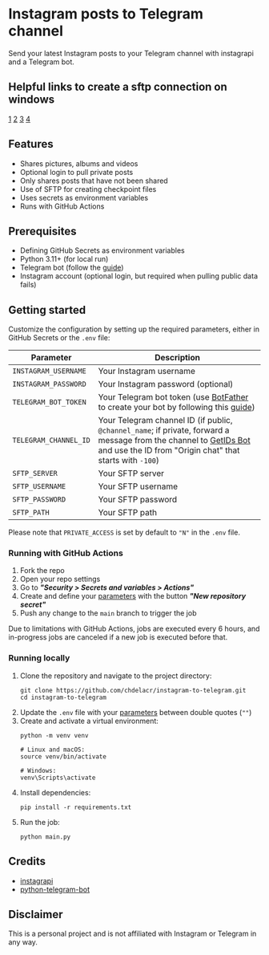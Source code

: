 # Instagram posts to Telegram channel
Send your latest Instagram posts to your Telegram channel with instagrapi and a Telegram bot.

## Helpful links to create a sftp connection on windows
[1](https://winitpro.ru/index.php/2016/03/31/sftp-ssh-ftp-na-windows-server-2012-r2/)
[2](https://www.jetbrains.com/help/pycharm/creating-a-remote-server-configuration.html)
[3](https://v2cloud.com/tutorials/how-to-set-up-an-sftp-server-in-windows)
[4](https://support.cloudways.com/en/articles/5119485-guide-to-connecting-to-your-application-using-ssh-sftp)

## Features
- Shares pictures, albums and videos
- Optional login to pull private posts
- Only shares posts that have not been shared
- Use of SFTP for creating checkpoint files
- Uses secrets as environment variables
- Runs with GitHub Actions

## Prerequisites
- Defining GitHub Secrets as environment variables
- Python 3.11+ (for local run)
- Telegram bot (follow the [guide](https://core.telegram.org/bots/features#creating-a-new-bot))
- Instagram account (optional login, but required when pulling public data fails)

## Getting started
Customize the configuration by setting up the required parameters, either in GitHub Secrets or the `.env` file:

| Parameter             | Description                                                                                                                                                                                            |
|-----------------------|--------------------------------------------------------------------------------------------------------------------------------------------------------------------------------------------------------|
| `INSTAGRAM_USERNAME`  | Your Instagram username                                                                                                                                                                                |
| `INSTAGRAM_PASSWORD`  | Your Instagram password (optional)                                                                                                                                                                     |
| `TELEGRAM_BOT_TOKEN`  | Your Telegram bot token (use [BotFather](http://t.me/botfather) to create your bot by following this [guide](https://core.telegram.org/bots/features#creating-a-new-bot))                              |
| `TELEGRAM_CHANNEL_ID` | Your Telegram channel ID (if public, `@channel_name`; if private, forward a message from the channel to [GetIDs Bot](http://t.me/getidsbot) and use the ID from "Origin chat" that starts with `-100`)|
| `SFTP_SERVER`         | Your SFTP server                                                                                                                                                                                       |
| `SFTP_USERNAME`       | Your SFTP username                                                                                                                                                                                     |
| `SFTP_PASSWORD`       | Your SFTP password                                                                                                                                                                                     |
| `SFTP_PATH`           | Your SFTP path                                                                                                                                                                                         |

Please note that `PRIVATE_ACCESS` is set by default to `"N"` in the `.env` file.

### Running with GitHub Actions
1. Fork the repo
2. Open your repo settings
3. Go to _**"Security > Secrets and variables > Actions"**_
4. Create and define your [parameters](https://github.com/chdelacr/instagram-to-telegram#getting-started) with the button _**"New repository secret"**_
5. Push any change to the `main` branch to trigger the job

Due to limitations with GitHub Actions, jobs are executed every 6 hours, and in-progress jobs are canceled if a new job is executed before that.

### Running locally
1. Clone the repository and navigate to the project directory:
    ```shell
    git clone https://github.com/chdelacr/instagram-to-telegram.git
    cd instagram-to-telegram
    ```
2. Update the `.env` file with your [parameters](https://github.com/chdelacr/instagram-to-telegram#getting-started) between double quotes (`""`)
2. Create and activate a virtual environment:
    ```shell
    python -m venv venv

    # Linux and macOS:
    source venv/bin/activate

    # Windows:
    venv\Scripts\activate
    ```
3. Install dependencies:
    ```shell
    pip install -r requirements.txt
    ```
4. Run the job:
    ```shell
    python main.py
    ```

## Credits
- [instagrapi](https://adw0rd.github.io/instagrapi/)
- [python-telegram-bot](https://python-telegram-bot.org/)

## Disclaimer
This is a personal project and is not affiliated with Instagram or Telegram in any way.
